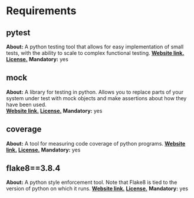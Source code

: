 # Requirements

## pytest

**About:** A python testing tool that allows for easy implementation of small tests, with the ability to scale to complex functional testing.
[**Website link.**](https://github.com/pytest-dev/pytest/blob/main/LICENSE)
[**License.**](https://docs.pytest.org/en/license.html)
**Mandatory:** yes

## mock

**About:** A library for testing in python. Allows you to replace parts of your system under test with mock objects and make assertions about how they have been used.  
[**Website link.**](https://docs.python.org/3/library/unittest.mock.html)
[**License.**](https://docs.python.org/3/license.html#history-and-license)
**Mandatory:** yes

## coverage

**About:** A tool for measuring code coverage of python programs.
[**Website link.**](https://coverage.readthedocs.io/en/7.3.2/)
[**License.**](https://github.com/nedbat/coveragepy/blob/master/LICENSE.txt)
**Mandatory:** yes

## flake8==3.8.4

**About:** A python style enforcement tool. Note that Flake8 is tied to the version of python on which it runs.
[**Website link.**](https://flake8.pycqa.org/en/latest/)
[**License.**](https://github.com/PyCQA/flake8/blob/main/LICENSE)
**Mandatory:** yes

